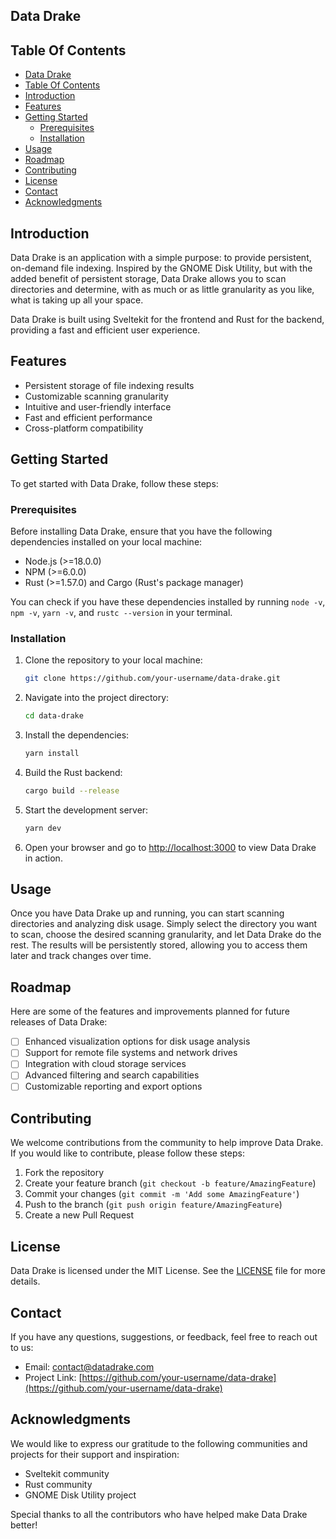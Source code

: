 ## Data Drake

## Table Of Contents
- [Data Drake](#data-drake)
- [Table Of Contents](#table-of-contents)
- [Introduction](#introduction)
- [Features](#features)
- [Getting Started](#getting-started)
  - [Prerequisites](#prerequisites)
  - [Installation](#installation)
- [Usage](#usage)
- [Roadmap](#roadmap)
- [Contributing](#contributing)
- [License](#license)
- [Contact](#contact)
- [Acknowledgments](#acknowledgments)

## Introduction

Data Drake is an application with a simple purpose: to provide persistent, on-demand file indexing. Inspired by the GNOME Disk Utility, but with the added benefit of persistent storage, Data Drake allows you to scan directories and determine, with as much or as little granularity as you like, what is taking up all your space.

Data Drake is built using Sveltekit for the frontend and Rust for the backend, providing a fast and efficient user experience.

## Features

- Persistent storage of file indexing results
- Customizable scanning granularity
- Intuitive and user-friendly interface
- Fast and efficient performance
- Cross-platform compatibility

## Getting Started

To get started with Data Drake, follow these steps:

### Prerequisites
Before installing Data Drake, ensure that you have the following dependencies installed on your local machine:

- Node.js (>=18.0.0)
- NPM (>=6.0.0)
- Rust (>=1.57.0) and Cargo (Rust's package manager)

You can check if you have these dependencies installed by running `node -v`, `npm -v`, `yarn -v`, and `rustc --version` in your terminal.

### Installation
1. Clone the repository to your local machine:
   ```bash
   git clone https://github.com/your-username/data-drake.git
   ```

2. Navigate into the project directory:
   ```bash
   cd data-drake
   ```

3. Install the dependencies:
   ```bash
   yarn install
   ```

4. Build the Rust backend:
   ```bash
   cargo build --release
   ```

5. Start the development server:
   ```bash
   yarn dev
   ```

6. Open your browser and go to [http://localhost:3000](http://localhost:3000) to view Data Drake in action.

## Usage

Once you have Data Drake up and running, you can start scanning directories and analyzing disk usage. Simply select the directory you want to scan, choose the desired scanning granularity, and let Data Drake do the rest. The results will be persistently stored, allowing you to access them later and track changes over time.

## Roadmap

Here are some of the features and improvements planned for future releases of Data Drake:
- [ ] Enhanced visualization options for disk usage analysis
- [ ] Support for remote file systems and network drives
- [ ] Integration with cloud storage services
- [ ] Advanced filtering and search capabilities
- [ ] Customizable reporting and export options

## Contributing

We welcome contributions from the community to help improve Data Drake. If you would like to contribute, please follow these steps:
1. Fork the repository
2. Create your feature branch (`git checkout -b feature/AmazingFeature`)
3. Commit your changes (`git commit -m 'Add some AmazingFeature'`)
4. Push to the branch (`git push origin feature/AmazingFeature`)
5. Create a new Pull Request

## License

Data Drake is licensed under the MIT License. See the [LICENSE](LICENSE) file for more details.

## Contact

If you have any questions, suggestions, or feedback, feel free to reach out to us:
- Email: contact@datadrake.com
- Project Link: [https://github.com/your-username/data-drake](https://github.com/your-username/data-drake)

## Acknowledgments

We would like to express our gratitude to the following communities and projects for their support and inspiration:
- Sveltekit community
- Rust community
- GNOME Disk Utility project

Special thanks to all the contributors who have helped make Data Drake better!